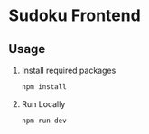 # Sudoku Frontend
## Usage
1. Install required packages
    ```bash
    npm install
    ```
2. Run Locally
    ```bash
    npm run dev
    ```
